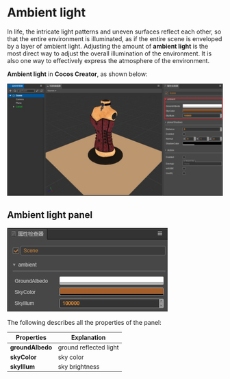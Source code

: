 # Ambient light

In life, the intricate light patterns and uneven surfaces reflect each other, so that the entire environment is illuminated, as if the entire scene is enveloped by a layer of ambient light. Adjusting the amount of __ambient light__ is the most direct way to adjust the overall illumination of the environment. It is also one way to effectively express the atmosphere of the environment.

__Ambient light__ in __Cocos Creator__, as shown below:

![ambient](ambient/Ambient.jpg)

## Ambient light panel

![ambient panel](ambient/AmbientDetail.jpg)

The following describes all the properties of the panel:

| Properties | Explanation |
| --- | --- |
| **groundAlbedo** | ground reflected light |
| **skyColor** | sky color |
| **skyIllum** | sky brightness |
